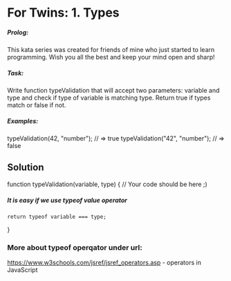 # For Twins: 1. Types

##### Prolog:

This kata series was created for friends of mine who just started to learn programming. Wish you all the best and keep your mind open and sharp!

##### Task:

Write function typeValidation that will accept two parameters: variable and type and check if type of variable is matching type. Return true if types match or false if not.

##### Examples:

typeValidation(42, "number"); // => true
typeValidation("42", "number"); // => false

## Solution

function typeValidation(variable, type) {
// Your code should be here ;)

##### It is easy if we use typeof value operator

    return typeof variable === type;

}

### More about typeof operqator under url:

https://www.w3schools.com/jsref/jsref_operators.asp - operators in JavaScript
